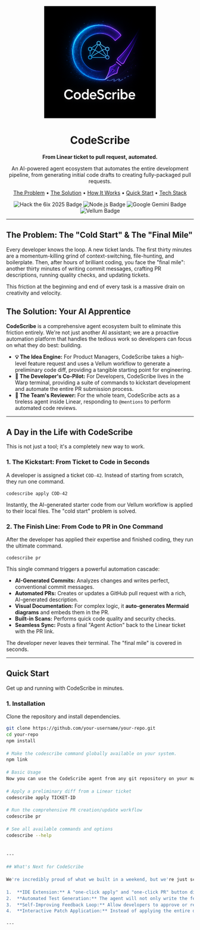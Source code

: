 <div align="center">

  <!-- Replace with your stunning logo generated by the AI -->
  <img src="codescribe.png" alt="CodeScribe Logo" width="300"/>

  <h1>CodeScribe</h1>
  <p><strong>From Linear ticket to pull request, automated.</strong></p>
  <p>
    An AI-powered agent ecosystem that automates the entire development pipeline, from generating initial code drafts to creating fully-packaged pull requests.
  </p>
  
  <p>
    <a href="#the-problem-the-cold-start--the-final-mile">The Problem</a> •
    <a href="#the-solution-your-ai-apprentice">The Solution</a> •
    <a href="#a-day-in-the-life-with-codescribe">How It Works</a> •
    <a href="#quick-start">Quick Start</a> •
    <a href="#tech-stack">Tech Stack</a>
  </p>

  <p>
    <!-- Add Badges for your project -->
    <img src="https://img.shields.io/badge/hackathon-Hack_the_6ix_2025-5A45A5?style=for-the-badge&logo=linear" alt="Hack the 6ix 2025 Badge"/>
    <img src="https://img.shields.io/badge/made_with-Node.js-339933?style=for-the-badge&logo=nodedotjs" alt="Node.js Badge"/>
    <img src="https://img.shields.io/badge/AI-Google_Gemini-4285F4?style=for-the-badge&logo=google" alt="Google Gemini Badge"/>
    <img src="https://img.shields.io/badge/orchestration-Vellum-ff69b4?style=for-the-badge" alt="Vellum Badge"/>
  </p>
</div>

---

## The Problem: The "Cold Start" & The "Final Mile"

Every developer knows the loop. A new ticket lands. The first thirty minutes are a momentum-killing grind of context-switching, file-hunting, and boilerplate. Then, after hours of brilliant coding, you face the "final mile": another thirty minutes of writing commit messages, crafting PR descriptions, running quality checks, and updating tickets.

This friction at the beginning and end of every task is a massive drain on creativity and velocity.

## The Solution: Your AI Apprentice

**CodeScribe** is a comprehensive agent ecosystem built to eliminate this friction entirely. We're not just another AI assistant; we are a proactive automation platform that handles the tedious work so developers can focus on what they do best: building.

*   **💡 The Idea Engine:** For Product Managers, CodeScribe takes a high-level feature request and uses a Vellum workflow to generate a preliminary code diff, providing a tangible starting point for engineering.
*   **🚀 The Developer's Co-Pilot:** For Developers, CodeScribe lives in the Warp terminal, providing a suite of commands to kickstart development and automate the entire PR submission process.
*   **🤖 The Team's Reviewer:** For the whole team, CodeScribe acts as a tireless agent inside Linear, responding to `@mentions` to perform automated code reviews.

---

## A Day in the Life with CodeScribe

This is not just a tool; it's a completely new way to work.

### 1. The Kickstart: From Ticket to Code in Seconds
A developer is assigned a ticket `COD-42`. Instead of starting from scratch, they run one command.

`codescribe apply COD-42`

Instantly, the AI-generated starter code from our Vellum workflow is applied to their local files. The "cold start" problem is solved.

### 2. The Finish Line: From Code to PR in One Command
After the developer has applied their expertise and finished coding, they run the ultimate command.

`codescribe pr`

This single command triggers a powerful automation cascade:
*   **AI-Generated Commits:** Analyzes changes and writes perfect, conventional commit messages.
*   **Automated PRs:** Creates or updates a GitHub pull request with a rich, AI-generated description.
*   **Visual Documentation:** For complex logic, it **auto-generates Mermaid diagrams** and embeds them in the PR.
*   **Built-in Scans:** Performs quick code quality and security checks.
*   **Seamless Sync:** Posts a final "Agent Action" back to the Linear ticket with the PR link.

The developer never leaves their terminal. The "final mile" is covered in seconds.

---

## Quick Start

Get up and running with CodeScribe in minutes.

### 1. Installation
Clone the repository and install dependencies.
```bash
git clone https://github.com/your-username/your-repo.git
cd your-repo
npm install

# Make the codescribe command globally available on your system.
npm link

# Basic Usage
Now you can use the CodeScribe agent from any git repository on your machine.

# Apply a preliminary diff from a Linear ticket
codescribe apply TICKET-ID

# Run the comprehensive PR creation/update workflow
codescribe pr

# See all available commands and options
codescribe --help


---

## What's Next for CodeScribe

We're incredibly proud of what we built in a weekend, but we're just scratching the surface of what's possible. Our roadmap includes:

1.  **IDE Extension:** A "one-click apply" and "one-click PR" button directly in VS Code, bringing the agent's power even closer to the developer's workflow.
2.  **Automated Test Generation:** The agent will not only write the feature code but also generate corresponding unit test stubs to ensure code quality from the start.
3.  **Self-Improving Feedback Loop:** Allow developers to approve or reject the AI's changes. This feedback will be used to fine-tune the AI model, making it smarter and more aligned with a specific team's coding style over time.
4.  **Interactive Patch Application:** Instead of applying the entire diff at once, the agent will present individual "hunks" of code changes, allowing the developer to selectively accept or reject parts of the AI's suggestion.

---
